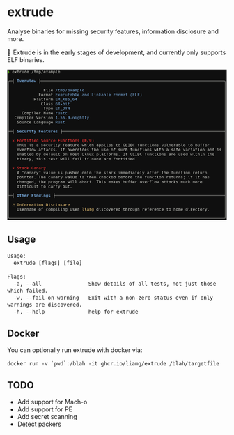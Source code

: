 # extrude

Analyse binaries for missing security features, information disclosure and more.

:construction: Extrude is in the early stages of development, and currently only supports ELF binaries.

![Screenshot](screenshot.png)

## Usage

```
Usage:
  extrude [flags] [file]

Flags:
  -a, --all               Show details of all tests, not just those which failed.
  -w, --fail-on-warning   Exit with a non-zero status even if only warnings are discovered.
  -h, --help              help for extrude

```

## Docker

You can optionally run extrude with docker via:

```
docker run -v `pwd`:/blah -it ghcr.io/liamg/extrude /blah/targetfile
```

## TODO

- Add support for Mach-o
- Add support for PE
- Add secret scanning
- Detect packers

